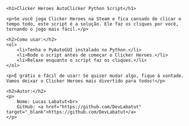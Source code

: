 <!DOCTYPE html>
<html lang="pt-br">
<head>
    <meta charset="UTF-8">
    <meta name="viewport" content="width=device-width, initial-scale=1.0">
    <title>Clicker Heroes AutoClicker</title>
</head>
<body>

    <h1>Clicker Heroes AutoClicker Python Script</h1>

    <p>Se você joga Clicker Heroes na Steam e fica cansado de clicar o tempo todo, este script é a solução. Ele faz os cliques por você, tornando o jogo mais fácil.</p>

    <h2>Como usar:</h2>
    <ol>
        <li>Tenha o PyAutoGUI instalado no Python.</li>
        <li>Rode o script antes de começar o Clicker Heroes.</li>
        <li>Relaxe enquanto o script faz os cliques.</li>
    </ol>

    <p>É grátis e fácil de usar! Se quiser mudar algo, fique à vontade. Vamos deixar o Clicker Heroes mais divertido para todos!</p>

    <h2>Autor:</h2>
    <p>
        Nome: Lucas Labatut<br>
        GitHub: <a href="https://github.com/DevLabatut" target="_blank">https://github.com/DevLabatut</a>
    </p>

</body>
</html>
